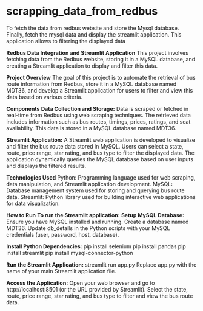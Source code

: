 # scrapping_data_from_redbus
To fetch the data from redbus website and store the Mysql database. Finally, fetch the mysql data and display the streamlit application. This application allows to filtering the displayed data

**Redbus Data Integration and Streamlit Application**
This project involves fetching data from the Redbus website, storing it in a MySQL database, and creating a Streamlit application to display and filter this data.

**Project Overview**
The goal of this project is to automate the retrieval of bus route information from Redbus, store it in a MySQL database named MDT36, and develop a Streamlit application for users to filter and view this data based on various criteria.

**Components**
**Data Collection and Storage:**
Data is scraped or fetched in real-time from Redbus using web scraping techniques.
The retrieved data includes information such as bus routes, timings, prices, ratings, and seat availability.
This data is stored in a MySQL database named MDT36.

**Streamlit Application:**
A Streamlit web application is developed to visualize and filter the bus route data stored in MySQL.
Users can select a state, route, price range, star rating, and bus type to filter the displayed data.
The application dynamically queries the MySQL database based on user inputs and displays the filtered results.

**Technologies Used**
Python: Programming language used for web scraping, data manipulation, and Streamlit application development.
MySQL: Database management system used for storing and querying bus route data.
Streamlit: Python library used for building interactive web applications for data visualization.

**How to Run**
**To run the Streamlit application:**
**Setup MySQL Database:**
Ensure you have MySQL installed and running.
Create a database named MDT36.
Update db_details in the Python scripts with your MySQL credentials (user, password, host, database).

**Install Python Dependencies:**
pip install selenium
pip install pandas 
pip install streamlit 
pip install mysql-connector-python

**Run the Streamlit Application:**
streamlit run app.py
Replace app.py with the name of your main Streamlit application file.

**Access the Application:**
Open your web browser and go to http://localhost:8501 (or the URL provided by Streamlit).
Select the state, route, price range, star rating, and bus type to filter and view the bus route data.
